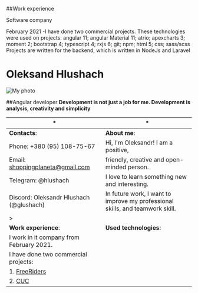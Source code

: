 

##Work experience


Software company

February 2021 -I have done two commercial projects. These technologies were used on projects:
angular 11; angular Material 11; atrio; apexcharts 3; moment 2; bootstrap 4; typescript 4;
rxjs 6; git; npm; html 5; css; sass/scss
Projects are written for the backend, which is written in NodeJs and Laravel


# Oleksand Hlushach 
![My photo](https://media-exp1.licdn.com/dms/image/C4E03AQETk2funEMcjg/profile-displayphoto-shrink_800_800/0/1594192177176?e=1645056000&v=beta&t=VW-V0n4XM6ctgpcabjyLKT4eFtFgIC7BJdjH8OsyIYM)

##Angular developer
**Development is not just a job for me. Development is analysis,
creativity and simplicity**


*| *
--- | ---
**Contacts**:| **About me**:
Phone: +380 (95) 108-75-67             | Hi, I'm Oleksandr! I am a positive, 
Email: shoppingplaneta@gmail.com       | friendly, creative and open-minded person.
Telegram: @hlushach                    | I love to learn something new and interesting.
Discord: Oleksandr Hlushach (@glushach)| In future work, I want to improve my professional skills,  and teamwork skill.
 >| 
**Work experience**: | **Used technologies:**
I work in it company from February 2021.  |
I have done two commercial projects:       |
1. [FreeRiders](https://freeriders-admin.grassbusinesslabs.tk/#/authentication/signin)  |
2. [CUC](https://cuc.grassbusinesslabs.tk/admin/#/authentication/signin)|